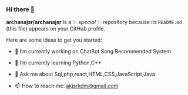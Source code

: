 ### Hi there 👋


**archanajsr/archanajsr** is a ✨ _special_ ✨ repository because its `README.md` (this file) appears on your GitHub profile.

Here are some ideas to get you started:

- 🔭 I’m currently working on ChatBot Song Recommended System.

- 🌱 I’m currently learning Python,C++

- 💬 Ask me about Sql,php,react,HTML,CSS,JavaScript,Java

- 📫 How to reach me: akjsrkdm@gmail.com
 

